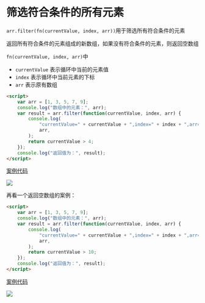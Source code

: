 # 筛选符合条件的所有元素

`arr.filter(fn(currentValue, index, arr))`用于筛选所有符合条件的元素

返回所有符合条件的元素组成的新数组，如果没有符合条件的元素，则返回空数组

`fn(currentValue, index, arr)`中

-   `currentValue` 表示循环中当前的元素值
-   `index` 表示循环中当前元素的下标
-   `arr` 表示原有数组

```html
<script>
    var arr = [1, 3, 5, 7, 9];
    console.log("数组中的元素：", arr);
    var result = arr.filter(function(currentValue, index, arr) {
        console.log(
            "currentValue=" + currentValue + ",index=" + index + ",arr=",
            arr,
        );
        return currentValue > 4;
    });
    console.log("返回值为：", result);
</script>
```

[案例代码](./demo/demo01.html)

![](./images/01.png)

再看一个返回空数组的案例：

```html
<script>
    var arr = [1, 3, 5, 7, 9];
    console.log("数组中的元素：", arr);
    var result = arr.filter(function(currentValue, index, arr) {
        console.log(
            "currentValue=" + currentValue + ",index=" + index + ",arr=",
            arr,
        );
        return currentValue > 10;
    });
    console.log("返回值为：", result);
</script>
```

[案例代码](./demo/demo02.html)

![](./images/02.png)
